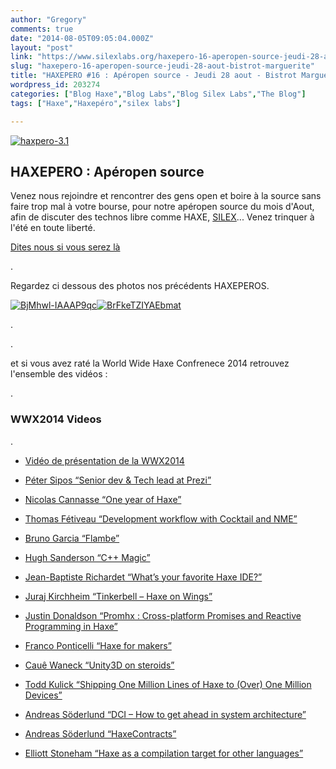 ```yaml
---
author: "Gregory"
comments: true
date: "2014-08-05T09:05:04.000Z"
layout: "post"
link: "https://www.silexlabs.org/haxepero-16-aperopen-source-jeudi-28-aout-bistrot-marguerite/"
slug: "haxepero-16-aperopen-source-jeudi-28-aout-bistrot-marguerite"
title: "HAXEPERO #16 : Apéropen source - Jeudi 28 aout - Bistrot Marguerite"
wordpress_id: 203274
categories: ["Blog Haxe","Blog Labs","Blog Silex Labs","The Blog"]
tags: ["Haxe","Haxepéro","silex labs"]

---
```

[![haxpero-3.1](https://www.silexlabs.org/wp-content/uploads/2014/07/haxpero-3.1-687x460.jpg)](https://www.silexlabs.org/wp-content/uploads/2014/07/haxpero-3.1.jpg)


## HAXEPERO : Apéropen source


Venez nous rejoindre et rencontrer des gens open et boire à la source sans faire trop mal à votre bourse, pour notre apéropen source du mois d'Aout, afin de discuter des technos libre comme HAXE, [SILEX](http://silex.me)... Venez trinquer à l'été en toute liberté.


[Dites nous si vous serez là](https://plus.google.com/events/cfctbdh3o6uqme8m3qrscophhrs?authkey=CNb81tanl5eMsQE)




.




Regardez ci dessous des photos nos précédents HAXEPEROS.




[![BjMhwl-IAAAP9qc](https://www.silexlabs.org/wp-content/uploads/2014/07/BjMhwl-IAAAP9qc.jpg)](https://www.silexlabs.org/wp-content/uploads/2014/07/BjMhwl-IAAAP9qc.jpg)[![BrFkeTZIYAEbmat](https://www.silexlabs.org/wp-content/uploads/2014/07/BrFkeTZIYAEbmat.jpg)](https://www.silexlabs.org/wp-content/uploads/2014/07/BrFkeTZIYAEbmat.jpg)




.




.







et si vous avez raté la World Wide Haxe Confrenece 2014 retrouvez l'ensemble des vidéos :




.










### WWX2014 Videos


.




  * [Vidéo de présentation de la WWX2014](https://www.silexlabs.org/?p=202977)


  * [Péter Sipos “Senior dev & Tech lead at Prezi”](https://www.silexlabs.org/?p=202977)


  * [Nicolas Cannasse “One year of Haxe”](https://www.silexlabs.org/?p=202725)


  * [Thomas Fétiveau “Development workflow with Cocktail and NME”](https://www.silexlabs.org/?p=202751)


  * [Bruno Garcia “Flambe”](https://www.silexlabs.org/?p=202765)


  * [Hugh Sanderson “C++ Magic”](https://www.silexlabs.org/?p=202807)


  * [Jean-Baptiste Richardet “What’s your favorite Haxe IDE?”](https://www.silexlabs.org/?p=202957)


  * [Juraj Kirchheim “Tinkerbell – Haxe on Wings”](https://www.silexlabs.org/?p=202939)


  * [Justin Donaldson “Promhx : Cross-platform Promises and Reactive Programming in Haxe”](https://www.silexlabs.org/?p=202971)


  * [Franco Ponticelli “Haxe for makers”](https://www.silexlabs.org/?p=202990)


  * [Cauê Waneck “Unity3D on steroids”](https://www.silexlabs.org/?p=203012)


  * [Todd Kulick “Shipping One Million Lines of Haxe to (Over) One Million Devices”](https://www.silexlabs.org/?p=203004)


  * [Andreas Söderlund “DCI – How to get ahead in system architecture”](https://www.silexlabs.org/?p=203019)


  * [Andreas Söderlund “HaxeContracts”](https://www.silexlabs.org/?p=203019)


  * [Elliott Stoneham “Haxe as a compilation target for other languages”](https://www.silexlabs.org/?p=202984)









